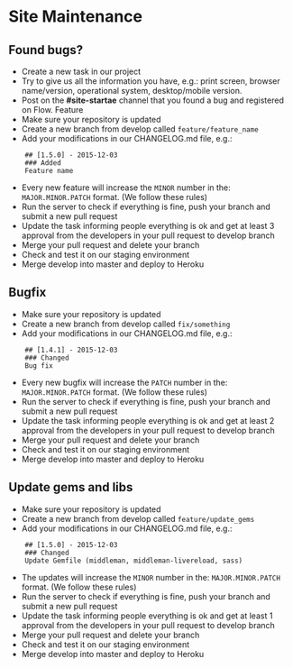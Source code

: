# Site Maintenance

## Found bugs?

* Create a new task in our project
* Try to give us all the information you have, e.g.: print screen, browser name/version, operational system, desktop/mobile version.
* Post on the **#site-startae** channel that you found a bug and registered on Flow.
Feature
* Make sure your repository is updated
* Create a new branch from develop called `feature/feature_name`
* Add your modifications in our CHANGELOG.md file, e.g.:
```
    ## [1.5.0] - 2015-12-03
    ### Added
    Feature name
```
* Every new feature will increase the `MINOR` number in the: `MAJOR.MINOR.PATCH` format. (We follow these rules)
* Run the server to check if everything is fine, push your branch and submit a new pull request
* Update the task informing people everything is ok and get at least 3 approval from the developers in your pull request to develop branch
* Merge your pull request and delete your branch
* Check and test it on our staging environment
* Merge develop into master and deploy to Heroku

## Bugfix

* Make sure your repository is updated
* Create a new branch from develop called `fix/something`
* Add your modifications in our CHANGELOG.md file, e.g.:
```
    ## [1.4.1] - 2015-12-03
    ### Changed
    Bug fix
```
* Every new bugfix will increase the `PATCH` number in the: `MAJOR.MINOR.PATCH` format. (We follow these rules)
* Run the server to check if everything is fine, push your branch and submit a new pull request
* Update the task informing people everything is ok and get at least 2 approval from the developers in your pull request to develop branch
* Merge your pull request and delete your branch
* Check and test it on our staging environment
* Merge develop into master and deploy to Heroku

## Update gems and libs

* Make sure your repository is updated
* Create a new branch from develop called `feature/update_gems`
* Add your modifications in our CHANGELOG.md file, e.g.:
```
    ## [1.5.0] - 2015-12-03
    ### Changed
    Update Gemfile (middleman, middleman-livereload, sass)
```
* The updates will increase the `MINOR` number in the: `MAJOR.MINOR.PATCH` format. (We follow these rules)
* Run the server to check if everything is fine, push your branch and submit a new pull request
* Update the task informing people everything is ok and get at least 1 approval from the developers in your pull request to develop branch
* Merge your pull request and delete your branch
* Check and test it on our staging environment
* Merge develop into master and deploy to Heroku
